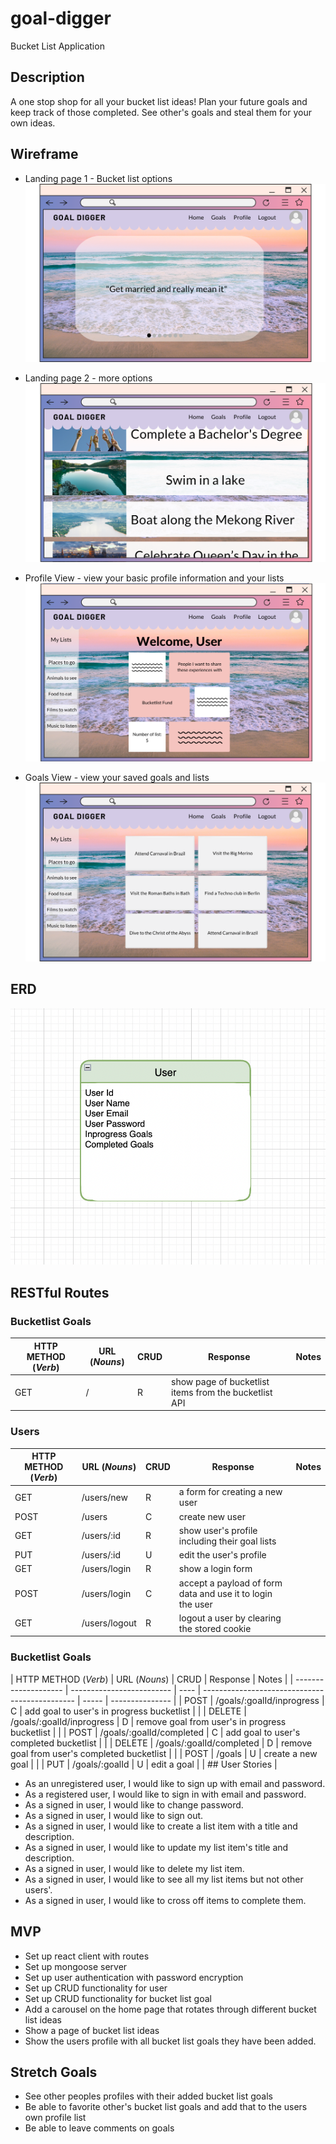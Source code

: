 # goal-digger

Bucket List Application

## Description

A one stop shop for all your bucket list ideas! Plan your future goals and keep track of those completed. See other's goals and steal them for your own ideas.

## Wireframe

- Landing page 1 - Bucket list options
  ![Landing Page](public/Landing-page.png)

- Landing page 2 - more options
  ![Landing Page 2](public/Landing-page-2.png)

- Profile View - view your basic profile information and your lists
  ![Profile View](public/Profile-view.png)

- Goals View - view your saved goals and lists
  ![Goals View](public/Goals-View.png)

## ERD

![ERD](public/ERD.png)

## RESTful Routes

### Bucketlist Goals

| HTTP METHOD (_Verb_) | URL (_Nouns_) | CRUD | Response                                              | Notes |
| -------------------- | ------------- | ---- | ----------------------------------------------------- | ----- |
| GET                  | /             | R    | show page of bucketlist items from the bucketlist API |       |

### Users

| HTTP METHOD (_Verb_) | URL (_Nouns_) | CRUD | Response                                                   | Notes |
| -------------------- | ------------- | ---- | ---------------------------------------------------------- | ----- |
| GET                  | /users/new    | R    | a form for creating a new user                             |       |
| POST                 | /users        | C    | create new user                                            |       |
| GET                  | /users/:id    | R    | show user's profile including their goal lists             |       |
| PUT                  | /users/:id    | U    | edit the user's profile                                    |       |
| GET                  | /users/login  | R    | show a login form                                          |       |
| POST                 | /users/login  | C    | accept a payload of form data and use it to login the user |       |
| GET                  | /users/logout | R    | logout a user by clearing the stored cookie                |       |

### Bucketlist Goals

| HTTP METHOD (_Verb_) | URL (_Nouns_)             | CRUD | Response                                       | Notes |
| -------------------- | ------------------------- | ---- | ---------------------------------------------- | ----- | --------------- |
| POST                 | /goals/:goalId/inprogress | C    | add goal to user's in progress bucketlist      |       |
| DELETE               | /goals/:goalId/inprogress | D    | remove goal from user's in progress bucketlist |       |
| POST                 | /goals/:goalId/completed  | C    | add goal to user's completed bucketlist        |       |
| DELETE               | /goals/:goalId/completed  | D    | remove goal from user's completed bucketlist   |       |
| POST                 | /goals                    | U    | create a new goal                              |       |
| PUT                  | /goals/:goalId            | U    | edit a goal                                    |       | ## User Stories |

- As an unregistered user, I would like to sign up with email and password.
- As a registered user, I would like to sign in with email and password.
- As a signed in user, I would like to change password.
- As a signed in user, I would like to sign out.
- As a signed in user, I would like to create a list item with a title and description.
- As a signed in user, I would like to update my list item's title and description.
- As a signed in user, I would like to delete my list item.
- As a signed in user, I would like to see all my list items but not other users'.
- As a signed in user, I would like to cross off items to complete them.

## MVP

- Set up react client with routes
- Set up mongoose server
- Set up user authentication with password encryption
- Set up CRUD functionality for user
- Set up CRUD functionality for bucket list goal
- Add a carousel on the home page that rotates through different bucket list ideas
- Show a page of bucket list ideas
- Show the users profile with all bucket list goals they have been added.

## Stretch Goals

- See other peoples profiles with their added bucket list goals
- Be able to favorite other's bucket list goals and add that to the users own profile list
- Be able to leave comments on goals
